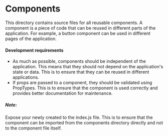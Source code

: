 # Components

This directory contains source files for all reusable components. A component is a piece of code that can be reused in different parts of the application. For example, a button component can be used in different pages of the application.

#### Development requirements

- As much as possible, components should be independent of the application. This means that they should not depend on the application's state or data. This is to ensure that they can be reused in different applications.
- If props are passed to a component, they should be validated using PropTypes. This is to ensure that the component is used correctly and provides better documentation for maintenance.

##### Note:
Expose your newly created to the index.js file. This is to ensure that the component can be imported from the components directory directly and not to the component file itself.